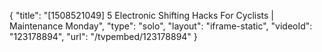 {
    "title": "[1508521049] 5 Electronic Shifting Hacks For Cyclists | Maintenance Monday",
    "type": "solo",
    "layout": "iframe-static",
    "videoId": "123178894",
    "url": "\/tvpembed\/123178894"
}